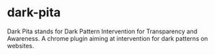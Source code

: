 # dark-pita
Dark Pita stands for Dark Pattern Intervention for Transparency and Awareness. A chrome plugin aiming at intervention for dark patterns on websites.
